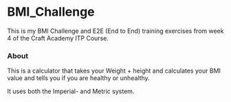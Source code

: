 # BMI_Challenge
This is my BMI Challenge and E2E (End to End) training exercises from week 4 of the Craft Academy ITP Course.

### About
This is a calculator that takes your Weight + height and calculates your BMI value and tells you if you are healthy or unhealthy.

It uses both the Imperial- and Metric system.
